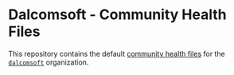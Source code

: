 # Dalcomsoft - Community Health Files

This repository contains the default [community health files](https://help.github.com/en/github/building-a-strong-community/creating-a-default-community-health-file) for the [`dalcomsoft`](https://github.com/dalcomsoft) organization.
